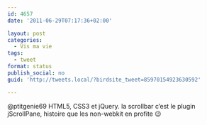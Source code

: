 ```yaml
---
id: 4657
date: '2011-06-29T07:17:36+02:00'

layout: post
categories:
  - Vis ma vie
tags:
  - tweet
format: status
publish_social: no
guid: 'http://tweets.local/?birdsite_tweet=85970154923630592'

---
```


@ptitgenie69 HTML5, CSS3 et jQuery. la scrollbar c’est le plugin jScrollPane, histoire que les non-webkit en profite 😉